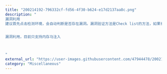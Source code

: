 ```yaml
---
title: "200214192-796332cf-fd56-4f30-b624-e17d2137aa8c.png"
description: "
漏洞利用
建议首先点击检测环境，会自动判断是否存在漏洞。漏洞验证方法是Check list的方法，如果有更好的方法可以提交工单会考虑添加。


漏洞利用，目前只支持内存马注入



"
external_url: "https://user-images.githubusercontent.com/47944478/200214192-796332cf-fd56-4f30-b624-e17d2137aa8c.png"
category: "Miscellaneous"
---
```

